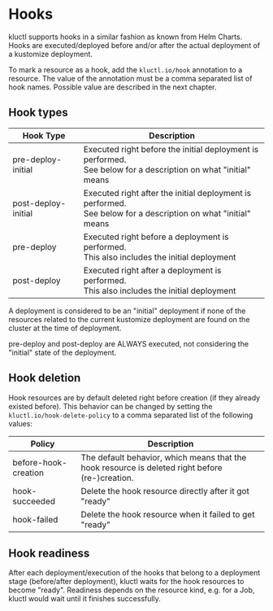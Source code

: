 # Hooks

kluctl supports hooks in a similar fashion as known from Helm Charts. Hooks are executed/deployed before and/or after the
actual deployment of a kustomize deployment.

To mark a resource as a hook, add the `kluctl.io/hook` annotation to a resource. The value of the annotation must be
a comma separated list of hook names. Possible value are described in the next chapter.

## Hook types

| Hook Type | Description |
|---|---|
| pre-deploy-initial | Executed right before the initial deployment is performed.<br>See below for a description on what "initial" means |
| post-deploy-initial | Executed right after the initial deployment is performed.<br>See below for a description on what "initial" means |
| pre-deploy | Executed right before a deployment is performed.<br>This also includes the initial deployment |
| post-deploy | Executed right after a deployment is performed.<br>This also includes the initial deployment |

A deployment is considered to be an "initial" deployment if none of the resources related to the current kustomize
deployment are found on the cluster at the time of deployment.

pre-deploy and post-deploy are ALWAYS executed, not considering the "initial" state of the deployment.

## Hook deletion

Hook resources are by default deleted right before creation (if they already existed before). This behavior can be
changed by setting the `kluctl.io/hook-delete-policy` to a comma separated list of the following values:

| Policy | Description |
|---|---|
| before-hook-creation | The default behavior, which means that the hook resource is deleted right before (re-)creation. |
| hook-succeeded | Delete the hook resource directly after it got "ready" |
| hook-failed | Delete the hook resource when it failed to get "ready" |

## Hook readiness

After each deployment/execution of the hooks that belong to a deployment stage (before/after deployment), kluctl
waits for the hook resources to become "ready". Readiness depends on the resource kind, e.g. for a Job, kluctl would
wait until it finishes successfully.
